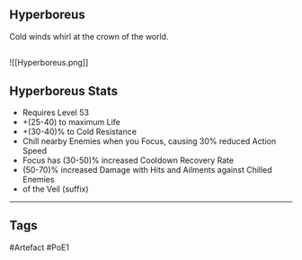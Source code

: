 ## Hyperboreus
Cold winds whirl at the crown of the world.
##
![[Hyperboreus.png]]
## Hyperboreus Stats
- Requires Level 53
- +(25-40) to maximum Life
- +(30-40)% to Cold Resistance
- Chill nearby Enemies when you Focus, causing 30% reduced Action Speed
- Focus has (30-50)% increased Cooldown Recovery Rate
- (50-70)% increased Damage with Hits and Ailments against Chilled Enemies
- of the Veil (suffix)


---
## Tags
#Artefact
#PoE1